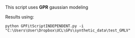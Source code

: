 This script uses **GPR** gaussian modeling



Results using:

`python GPFitScriptINDEPENDENT.py -i "C:\Users\User\Dropbox\UCL\GPs\synthetic_data\test_GMLV"`

